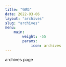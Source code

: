 ```yaml
---
title: "归档"
date: 2022-03-06
layout: "archives"
slug: "archives"
menu:
    main:
        weight: -55
        params: 
            icon: archives
---
```

archives page